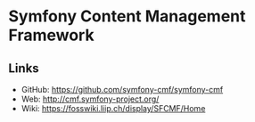 Symfony Content Management Framework
====================================

Links
-----

- GitHub: <https://github.com/symfony-cmf/symfony-cmf>
- Web: <http://cmf.symfony-project.org/>
- Wiki: <https://fosswiki.liip.ch/display/SFCMF/Home>
